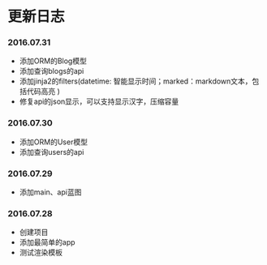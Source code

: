 # 更新日志

### 2016.07.31
- 添加ORM的Blog模型
- 添加查询blogs的api
- 添加jinja2的filters(datetime: 智能显示时间；marked：markdown文本，包括代码高亮 )
- 修复api的json显示，可以支持显示汉字，压缩容量

### 2016.07.30
- 添加ORM的User模型
- 添加查询users的api

### 2016.07.29
- 添加main、api蓝图

### 2016.07.28
- 创建项目
- 添加最简单的app
- 测试渲染模板
